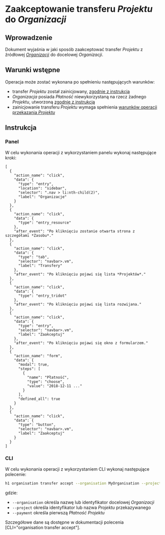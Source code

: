 # Zaakceptowanie transferu *Projektu* do *Organizacji*

## Wprowadzenie

Dokument wyjaśnia w jaki sposób zaakceptować transfer *Projektu* z źródłowej *[Organizacji](/platform/organization.md)* do docelowej *Organizacji*.

## Warunki wstępne

Operacja może zostać wykonana po spełnieniu następujących warunków:

* transfer *Projektu* został zainicjowany, [zgodnie z instrukcją](/guide/platform/project/transfer-init.md)
* *Organizacja* posiada *Płatność* niewykorzystaną na rzecz żadnego *Projektu*, utworzoną [zgodnie z instrukcją](/guide/platform/organization/payment-create.md)
* zainicjowanie transferu *Projektu* wymaga spełnienia [warunków operacji przekazania *Projektu*](/platform/project.md#przekazanie)

## Instrukcja

### Panel

W celu wykonania operacji z wykorzystaniem panelu wykonaj następujące kroki:

```guide
[
  {
    "action_name": "click",
    "data": {
      "type": "entry",
      "location": "sidebar",
      "selector": ".nav > li:nth-child(2)",
      "label": "Organizacje"
    }
  },
  {
    "action_name": "click",
    "data": {
      "type": "entry_resource"
    },
    "after_event": "Po kliknięciu zostanie otwarta strona z szczegółami *Zasobu*."
  },
  {
    "action_name": "click",
    "data": {
      "type": "tab",
      "selector": "navbar>.vm",
      "label": "Transfery"
    },
    "after_event": "Po kliknięciu pojawi się lista *Projektów*."
  },
  {
    "action_name": "click",
    "data": {
      "type": "entry_tridot"
    },
    "after_event": "Po kliknięciu pojawi się lista rozwijana."
  },
  {
    "action_name": "click",
    "data": {
      "type": "entry",
      "selector": "navbar>.vm",
      "label": "Zaakceptuj"
    },
    "after_event": "Po kliknięciu pojawi się okno z formularzem."
  },
  {
    "action_name": "form",
    "data": {
      "modal": true,
      "steps": [
        {
          "name": "Płatność",
          "type": "choose",
          "value": "2018-12-11 ..."
        }
      ],
      "defined_all": true
    }
  },
  {
    "action_name": "click",
    "data": {
      "type": "button",
      "selector": "navbar>.vm",
      "label": "Zaakceptuj"
    }
  }
]
```

### CLI

W celu wykonania operacji z wykorzystaniem CLI wykonaj następujące polecenie:

```bash
h1 organisation transfer accept --organisation MyOrganisation --project AcceptedProject --payment 583867ca5452f7020e63b4c6 
```

gdzie:

 * ```--organisation``` określa nazwę lub identyfikator docelowej *Organizacji*
 * ```--project``` określa identyfikator lub nazwa *Projektu* przekazywanego
 * ```--payment``` określa pierwszą *Płatność* *Projektu*

Szczegółowe dane są dostępne w dokumentacji polecenia [CLI="organisation transfer accept"].